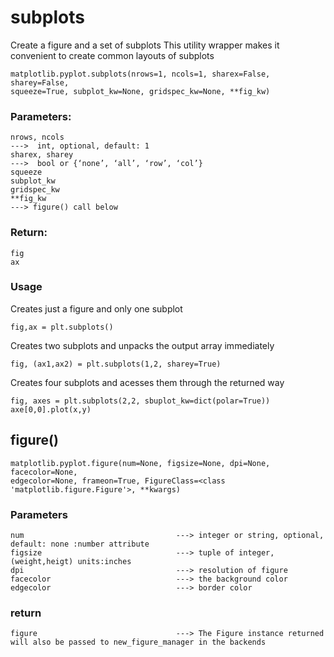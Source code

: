 # subplots
Create a figure and a set of subplots
This utility wrapper makes it convenient to create common layouts of subplots
```
matplotlib.pyplot.subplots(nrows=1, ncols=1, sharex=False, sharey=False, 
squeeze=True, subplot_kw=None, gridspec_kw=None, **fig_kw)
```
### Parameters:
```
nrows, ncols                                                                   --->  int, optional, default: 1
sharex, sharey                                                                 --->  bool or {‘none’, ‘all’, ‘row’, ‘col’}
squeeze 
subplot_kw
gridspec_kw
**fig_kw                                                                       ---> figure() call below

```
### Return:
```
fig
ax
```
### Usage
Creates just a figure and only one subplot
```
fig,ax = plt.subplots()

```
Creates two subplots and unpacks the output array immediately
```
fig, (ax1,ax2) = plt.subplots(1,2, sharey=True)

```
Creates four subplots and acesses them through the returned way
```
fig, axes = plt.subplots(2,2, sbuplot_kw=dict(polar=True))
axe[0,0].plot(x,y)
```


figure()
----------------------------------------------------------------------------------------------------------------------------
```
matplotlib.pyplot.figure(num=None, figsize=None, dpi=None, facecolor=None, 
edgecolor=None, frameon=True, FigureClass=<class 'matplotlib.figure.Figure'>, **kwargs)
```
### Parameters
```
num                                  ---> integer or string, optional, default: none :number attribute
figsize                              ---> tuple of integer,(weight,heigt) units:inches
dpi                                  ---> resolution of figure
facecolor                            ---> the background color
edgecolor                            ---> border color
```

### return 
```
figure                               ---> The Figure instance returned will also be passed to new_figure_manager in the backends
```































